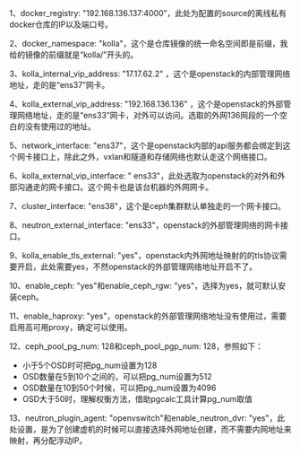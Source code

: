 1、docker_registry: "192.168.136.137:4000"，此处为配置的source的离线私有docker仓库的IP以及端口号。

2、docker_namespace: "kolla"，这个是仓库镜像的统一命名空间即是前缀，我给的镜像的前缀就是“kolla/”开头的。

3、kolla_internal_vip_address: "17.17.62.2" ，这个是openstack的内部管理网络地址，走的是“ens37”网卡。

4、kolla_external_vip_address: "192.168.136.136" ，这个是openstack的外部管理网络地址，走的是“ens33”网卡，对外可以访问。选取的外网136网段的一个空白的没有使用过的地址。

5、network_interface: "ens37"，这个是openstack内部的api服务都会绑定到这个网卡接口上，除此之外，vxlan和隧道和存储网络也默认走这个网络接口。

6、kolla_external_vip_interface: " ens33"，此处选取为openstack的对外和外部沟通走的网卡接口。这个网卡也是该台机器的外网网卡。

7、cluster_interface: "ens38"，这个是ceph集群默认单独走的一个网卡接口。

8、neutron_external_interface: "ens33"，openstack的外部管理网络的网卡接口。

9、kolla_enable_tls_external: "yes"，openstack内外网地址映射的的tls协议需要开启，此处需要yes，不然openstack的外部管理网络地址开启不了。

10、enable_ceph: "yes"和enable_ceph_rgw: "yes"，选择为yes，就可默认安装ceph。

11、enable_haproxy: "yes"，openstack的外部管理网络地址没有使用过，需要启用高可用proxy，确定可以使用。

12、ceph_pool_pg_num: 128和ceph_pool_pgp_num: 128，参照如下：

- 小于5个OSD时可把pg_num设置为128
- OSD数量在5到10个之间的，可以把pg_num设置为512
- OSD数量在10到50个时候，可以把pg_num设置为4096
- OSD大于50时，理解权衡方法，借助pgcalc工具计算pg_num取值

13、neutron_plugin_agent: "openvswitch"和enable_neutron_dvr: "yes"，此处设置，是为了创建虚机的时候可以直接选择外网地址创建，而不需要内网地址来映射，再分配浮动IP。
